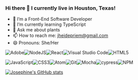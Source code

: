 ### Hi there 👋 I currently live in Houston, Texas!

- 🔭 I’m a Front-End Software Developer
- 💬 I’m currently learning TypeScript
- 🌱 Ask me about plants
- 📫 How to reach me: jheidepriem@gmail.com
- 😄 Pronouns: She/Her

![Adobe](https://img.shields.io/badge/adobe-%23FF0000.svg?style=for-the-badge&logo=adobe&logoColor=white)![NodeJS](https://img.shields.io/badge/node.js-6DA55F?style=for-the-badge&logo=node.js&logoColor=white)![React](https://img.shields.io/badge/react-%2320232a.svg?style=for-the-badge&logo=react&logoColor=%2361DAFB)![Visual Studio Code](https://img.shields.io/badge/Visual%20Studio%20Code-0078d7.svg?style=for-the-badge&logo=visual-studio-code&logoColor=white)![HTML5](https://img.shields.io/badge/html5-%23E34F26.svg?style=for-the-badge&logo=html5&logoColor=white)

![JavaScript](https://img.shields.io/badge/javascript-%23323330.svg?style=for-the-badge&logo=javascript&logoColor=%23F7DF1E)![CSS3](https://img.shields.io/badge/css3-%231572B6.svg?style=for-the-badge&logo=css3&logoColor=white)![Atom](https://img.shields.io/badge/Atom-%2366595C.svg?style=for-the-badge&logo=atom&logoColor=white)![Git](https://img.shields.io/badge/git-%23F05033.svg?style=for-the-badge&logo=git&logoColor=white)![Mocha](https://img.shields.io/badge/-mocha-%238D6748?style=for-the-badge&logo=mocha&logoColor=white)![cypress](https://img.shields.io/badge/-cypress-%23E5E5E5?style=for-the-badge&logo=cypress&logoColor=058a5e)![NPM](https://img.shields.io/badge/NPM-%23000000.svg?style=for-the-badge&logo=npm&logoColor=white)

[![Josephine's GitHub stats](https://github-readme-stats.vercel.app/api?username=jheidepriem&show_icons=true&theme=radical)](https://github.com/jheidepriem/github-readme-stats)
